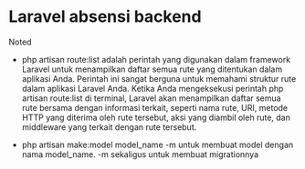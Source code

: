 # Laravel absensi backend

Noted
* php artisan route:list adalah perintah yang digunakan dalam framework Laravel untuk menampilkan daftar semua rute yang ditentukan dalam aplikasi Anda. Perintah ini sangat berguna untuk memahami struktur rute dalam aplikasi Laravel Anda. Ketika Anda mengeksekusi perintah php artisan route:list di terminal, Laravel akan menampilkan daftar semua rute bersama dengan informasi terkait, seperti nama rute, URI, metode HTTP yang diterima oleh rute tersebut, aksi yang diambil oleh rute, dan middleware yang terkait dengan rute tersebut.

* php artisan make:model model_name -m untuk membuat model dengan nama model_name. -m sekaligus untuk membuat migrationnya

